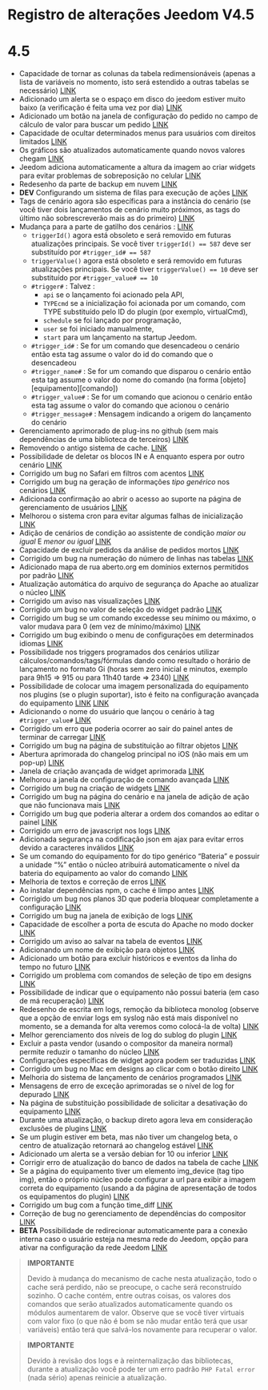 # Registro de alterações Jeedom V4.5

# 4.5

- Capacidade de tornar as colunas da tabela redimensionáveis (apenas a lista de variáveis no momento, isto será estendido a outras tabelas se necessário) [LINK](https://github.com/jeedom/core/issues/2499)
- Adicionado um alerta se o espaço em disco do jeedom estiver muito baixo (a verificação é feita uma vez por dia) [LINK](https://github.com/jeedom/core/issues/2438)
- Adicionado um botão na janela de configuração do pedido no campo de cálculo de valor para buscar um pedido [LINK](https://github.com/jeedom/core/issues/2776)
- Capacidade de ocultar determinados menus para usuários com direitos limitados [LINK](https://github.com/jeedom/core/issues/2651)
- Os gráficos são atualizados automaticamente quando novos valores chegam [LINK](https://github.com/jeedom/core/issues/2749)
- Jeedom adiciona automaticamente a altura da imagem ao criar widgets para evitar problemas de sobreposição no celular [LINK](https://github.com/jeedom/core/issues/2539)
- Redesenho da parte de backup em nuvem [LINK](https://github.com/jeedom/core/issues/2765)
- **DEV** Configurando um sistema de filas para execução de ações [LINK](https://github.com/jeedom/core/issues/2489)
- Tags de cenário agora são específicas para a instância do cenário (se você tiver dois lançamentos de cenário muito próximos, as tags do último não sobrescreverão mais as do primeiro) [LINK](https://github.com/jeedom/core/issues/2763)
- Mudança para a parte de gatilho dos cenários : [LINK](https://github.com/jeedom/core/issues/2414)
  - ``triggerId()`` agora está obsoleto e será removido em futuras atualizações principais. Se você tiver ``triggerId() == 587`` deve ser substituído por ``#trigger_id# == 587``
  - ``triggerValue()`` agora está obsoleto e será removido em futuras atualizações principais. Se você tiver ``triggerValue() == 10`` deve ser substituído por ``#trigger_value# == 10``
  - ``#trigger#`` : Talvez :
    - ``api`` se o lançamento foi acionado pela API,
    - ``TYPEcmd`` se a inicialização foi acionada por um comando, com TYPE substituído pelo ID do plugin (por exemplo, virtualCmd),
    - ``schedule`` se foi lançado por programação,
    - ``user`` se foi iniciado manualmente,
    - ``start`` para um lançamento na startup Jeedom.
  - ``#trigger_id#`` : Se for um comando que desencadeou o cenário então esta tag assume o valor do id do comando que o desencadeou
  - ``#trigger_name#`` : Se for um comando que disparou o cenário então esta tag assume o valor do nome do comando (na forma [objeto][equipamento][comando])
  - ``#trigger_value#`` : Se for um comando que acionou o cenário então esta tag assume o valor do comando que acionou o cenário
  - ``#trigger_message#`` : Mensagem indicando a origem do lançamento do cenário
- Gerenciamento aprimorado de plug-ins no github (sem mais dependências de uma biblioteca de terceiros) [LINK](https://github.com/jeedom/core/issues/2567)
- Removendo o antigo sistema de cache. [LINK](https://github.com/jeedom/core/pull/2799)
- Possibilidade de deletar os blocos IN e A enquanto espera por outro cenário [LINK](https://github.com/jeedom/core/pull/2379)
- Corrigido um bug no Safari em filtros com acentos [LINK](https://github.com/jeedom/core/pull/2754)
- Corrigido um bug na geração de informações *tipo genérico* nos cenários [LINK](https://github.com/jeedom/core/pull/2806)
- Adicionada confirmação ao abrir o acesso ao suporte na página de gerenciamento de usuários [LINK](https://github.com/jeedom/core/pull/2809)
- Melhorou o sistema cron para evitar algumas falhas de inicialização [LINK](https://github.com/jeedom/core/commit/533d6d4d508ffe5815f7ba6355ec45497df73313)
- Adição de cenários de condição ao assistente de condição *maior ou igual* E *menor ou igual* [LINK](https://github.com/jeedom/core/issues/2810)
- Capacidade de excluir pedidos da análise de pedidos mortos [LINK](https://github.com/jeedom/core/issues/2812)
- Corrigido um bug na numeração do número de linhas nas tabelas [LINK](https://github.com/jeedom/core/commit/0e9e44492e29f7d0842b2c9b3df39d0d98957c83)
- Adicionado mapa de rua aberto.org em domínios externos permitidos por padrão [LINK](https://github.com/jeedom/core/commit/2d62c64f0bd1958372844f6859ef691f88852422)
- Atualização automática do arquivo de segurança do Apache ao atualizar o núcleo [LINK](https://github.com/jeedom/core/issues/2815)
- Corrigido um aviso nas visualizações [LINK](https://github.com/jeedom/core/pull/2816)
- Corrigido um bug no valor de seleção do widget padrão [LINK](https://github.com/jeedom/core/pull/2813)
- Corrigido um bug se um comando excedesse seu mínimo ou máximo, o valor mudava para 0 (em vez de mínimo/máximo) [LINK](https://github.com/jeedom/core/issues/2819)
- Corrigido um bug exibindo o menu de configurações em determinados idiomas [LINK](https://github.com/jeedom/core/issues/2821)
- Possibilidade nos triggers programados dos cenários utilizar cálculos/comandos/tags/fórmulas dando como resultado o horário de lançamento no formato Gi (horas sem zero inicial e minutos, exemplo para 9h15 => 915 ou para 11h40 tarde => 2340) [LINK](https://github.com/jeedom/core/pull/2808)
- Possibilidade de colocar uma imagem personalizada do equipamento nos plugins (se o plugin suportar), isto é feito na configuração avançada do equipamento [LINK](https://github.com/jeedom/core/pull/2802) [LINK](https://github.com/jeedom/core/pull/2852)
- Adicionando o nome do usuário que lançou o cenário à tag ``#trigger_value#`` [LINK](https://github.com/jeedom/core/pull/2382)
- Corrigido um erro que poderia ocorrer ao sair do painel antes de terminar de carregar [LINK](https://github.com/jeedom/core/pull/2827)
- Corrigido um bug na página de substituição ao filtrar objetos [LINK](https://github.com/jeedom/core/issues/2833)
- Abertura aprimorada do changelog principal no iOS (não mais em um pop-up) [LINK](https://github.com/jeedom/core/issues/2835)
- Janela de criação avançada de widget aprimorada [LINK](https://github.com/jeedom/core/pull/2836)
- Melhorou a janela de configuração de comando avançada [LINK](https://github.com/jeedom/core/pull/2837)
- Corrigido um bug na criação de widgets [LINK](https://github.com/jeedom/core/pull/2838)
- Corrigido um bug na página do cenário e na janela de adição de ação que não funcionava mais [LINK](https://github.com/jeedom/core/issues/2839)
- Corrigido um bug que poderia alterar a ordem dos comandos ao editar o painel [LINK](https://github.com/jeedom/core/issues/2841)
- Corrigido um erro de javascript nos logs [LINK](https://github.com/jeedom/core/issues/2840)
- Adicionada segurança na codificação json em ajax para evitar erros devido a caracteres inválidos [LINK](https://github.com/jeedom/core/commit/0784cbf9e409cfc50dd9c3d085c329c7eaba7042)
- Se um comando do equipamento for do tipo genérico “Bateria” e possuir a unidade “%” então o núcleo atribuirá automaticamente o nível da bateria do equipamento ao valor do comando [LINK](https://github.com/jeedom/core/issues/2842)
- Melhoria de textos e correção de erros [LINK](https://github.com/jeedom/core/pull/2834)
- Ao instalar dependências npm, o cache é limpo antes [LINK](https://github.com/jeedom/core/commit/1a151208e0a66b88ea61dca8d112d20bb045c8d9)
- Corrigido um bug nos planos 3D que poderia bloquear completamente a configuração [LINK](https://github.com/jeedom/core/pull/2849)
- Corrigido um bug na janela de exibição de logs [LINK](https://github.com/jeedom/core/pull/2850)
- Capacidade de escolher a porta de escuta do Apache no modo docker [LINK](https://github.com/jeedom/core/pull/2847)
- Corrigido um aviso ao salvar na tabela de eventos [LINK](https://github.com/jeedom/core/issues/2851)
- Adicionando um nome de exibição para objetos [LINK](https://github.com/jeedom/core/issues/2484)
- Adicionado um botão para excluir históricos e eventos da linha do tempo no futuro [LINK](https://github.com/jeedom/core/issues/2415)
- Corrigido um problema com comandos de seleção de tipo em designs [LINK](https://github.com/jeedom/core/issues/2853)
- Possibilidade de indicar que o equipamento não possui bateria (em caso de má recuperação) [LINK](https://github.com/jeedom/core/issues/2855)
- Redesenho de escrita em logs, remoção da biblioteca monolog (observe que a opção de enviar logs em syslog não está mais disponível no momento, se a demanda for alta veremos como colocá-la de volta) [LINK](https://github.com/jeedom/core/pull/2805)
- Melhor gerenciamento dos níveis de log do sublog do plugin [LINK](https://github.com/jeedom/core/issues/2860)
- Excluir a pasta vendor (usando o compositor da maneira normal) permite reduzir o tamanho do núcleo [LINK](https://github.com/jeedom/core/commit/3aa99c503b6b1903e6a07b346ceb4d03ca3c0c42)
- Configurações específicas de widget agora podem ser traduzidas [LINK](https://github.com/jeedom/core/pull/2862)
- Corrigido um bug no Mac em designs ao clicar com o botão direito [LINK](https://github.com/jeedom/core/issues/2863)
- Melhoria do sistema de lançamento de cenários programados [LINK](https://github.com/jeedom/core/issues/2875)
- Mensagens de erro de exceção aprimoradas se o nível de log for depurado [LINK](https://github.com/jeedom/core/issues/2886)
- Na página de substituição possibilidade de solicitar a desativação do equipamento [LINK](https://github.com/jeedom/core/issues/2893)
- Durante uma atualização, o backup direto agora leva em consideração exclusões de plugins [LINK](https://github.com/jeedom/core/commit/22aa19b85028b0de6f7d3028ae0424d4f238f7df)
- Se um plugin estiver em beta, mas não tiver um changelog beta, o centro de atualização retornará ao changelog estável [LINK](https://github.com/jeedom/core/commit/2af7b0a4d8680f68810cf9d07c657c51fe9e40bd)
- Adicionado um alerta se a versão debian for 10 ou inferior [LINK](https://github.com/jeedom/core/issues/2912)
- Corrigir erro de atualização do banco de dados na tabela de cache [LINK](https://github.com/jeedom/core/commit/a21f3498195f0003c5ead7cd5e8589f1c77c1c06)
- Se a página do equipamento tiver um elemento img_device (tag tipo img), então o próprio núcleo pode configurar a url para exibir a imagem correta do equipamento (usando a da página de apresentação de todos os equipamentos do plugin) [LINK](https://github.com/jeedom/core/commit/07708ba4cbed982af968919dac3e406707867417)
- Corrigido um bug com a função time_diff [LINK](https://github.com/jeedom/core/issues/2915)
- Correção de bug no gerenciamento de dependências do compositor [LINK](https://github.com/jeedom/core/issues/2920)
- **BETA** Possibilidade de redirecionar automaticamente para a conexão interna caso o usuário esteja na mesma rede do Jeedom, opção para ativar na configuração da rede Jeedom [LINK](https://github.com/jeedom/core/issues/2928)

>**IMPORTANTE**
>
> Devido à mudança do mecanismo de cache nesta atualização, todo o cache será perdido, não se preocupe, o cache será reconstruído sozinho. O cache contém, entre outras coisas, os valores dos comandos que serão atualizados automaticamente quando os módulos aumentarem de valor. Observe que se você tiver virtuais com valor fixo (o que não é bom se não mudar então terá que usar variáveis) então terá que salvá-los novamente para recuperar o valor.

>**IMPORTANTE**
>
> Devido à revisão dos logs e à reinternalização das bibliotecas, durante a atualização você pode ter um erro padrão ``PHP Fatal error`` (nada sério) apenas reinicie a atualização.
